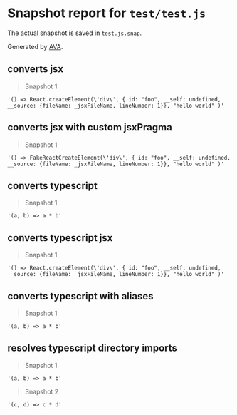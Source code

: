 # Snapshot report for `test/test.js`

The actual snapshot is saved in `test.js.snap`.

Generated by [AVA](https://ava.li).

## converts jsx

> Snapshot 1

    '() => React.createElement(\'div\', { id: "foo", __self: undefined, __source: {fileName: _jsxFileName, lineNumber: 1}}, "hello world" )'

## converts jsx with custom jsxPragma

> Snapshot 1

    '() => FakeReactCreateElement(\'div\', { id: "foo", __self: undefined, __source: {fileName: _jsxFileName, lineNumber: 1}}, "hello world" )'

## converts typescript

> Snapshot 1

    '(a, b) => a * b'

## converts typescript jsx

> Snapshot 1

    '() => React.createElement(\'div\', { id: "foo", __self: undefined, __source: {fileName: _jsxFileName, lineNumber: 1}}, "hello world" )'

## converts typescript with aliases

> Snapshot 1

    '(a, b) => a * b'

## resolves typescript directory imports

> Snapshot 1

    '(a, b) => a * b'

> Snapshot 2

    '(c, d) => c * d'
